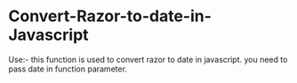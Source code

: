 # Convert-Razor-to-date-in-Javascript

Use:- this function is used to convert razor to date in javascript. you need to pass date in function parameter.
 
